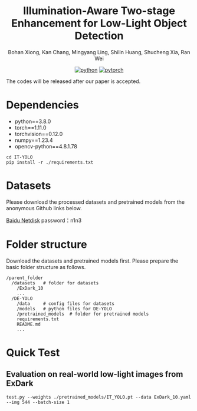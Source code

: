 <div align="center">

# Illumination-Aware Two-stage Enhancement for Low-Light Object Detection

Bohan Xiong, Kan Chang, Mingyang Ling, Shilin Huang, Shucheng Xia, Ran Wei

[![python](https://img.shields.io/badge/-Python_3.6_%7C_3.7-blue?logo=python&logoColor=white)](https://github.com/pre-commit/pre-commit)
[![pytorch](https://img.shields.io/badge/PyTorch-ee4c2c?logo=pytorch&logoColor=white)](https://pytorch.org/get-started/locally/)

</div>


The codes will be released after our paper is accepted.

# Dependencies

* python==3.8.0
* torch==1.11.0
* torchvision==0.12.0
* numpy==1.23.4
* opencv-python==4.8.1.78
  
```
cd IT-YOLO
pip install -r ./requirements.txt
```

# Datasets
Please download the processed datasets and pretrained models from the anonymous Github links below.

[Baidu Netdisk](https://pan.baidu.com/s/1j_v8EdY9l0YXxkjq6lD66w) password：n1n3

# Folder structure
Download the datasets and pretrained models first. Please prepare the basic folder structure as follows.
```
/parent_folder
  /datasets   # folder for datasets 
    /ExDark_10
    ...
  /DE-YOLO
    /data     # config files for datasets
    /models   # python files for DE-YOLO
    /pretrained_models  # folder for pretrained models
    requirements.txt
    README.md
    ...
```

# Quick Test
## Evaluation on real-world low-light images from ExDark
```
test.py --weights ./pretrained_models/IT_YOLO.pt --data ExDark_10.yaml --img 544 --batch-size 1
```
